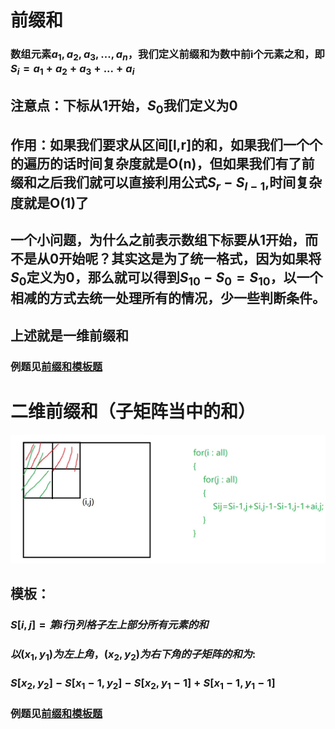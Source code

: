 # 前缀和
### 数组元素$a_1,a_2,a_3,...,a_n$，我们定义前缀和为数中前i个元素之和，即$S_i=a_1+a_2+a_3+...+a_i$
## 注意点：下标从1开始，$S_0$我们定义为0
## 作用：如果我们要求从区间[l,r]的和，如果我们一个个的遍历的话时间复杂度就是O(n)，但如果我们有了前缀和之后我们就可以直接利用公式$S_r-S_{l-1}$,时间复杂度就是O(1)了
## 一个小问题，为什么之前表示数组下标要从1开始，而不是从0开始呢？其实这是为了统一格式，因为如果将$S_0$定义为0，那么就可以得到$S_{10}-S_0=S_{10}$，以一个相减的方式去统一处理所有的情况，少一些判断条件。
## 上述就是一维前缀和
### 例题见[前缀和模板题](../../AcWing795.cpp)
# 二维前缀和（子矩阵当中的和）
![alt 二维前缀和图解](images/image1.jpg)
## 模板：
### $S[i, j] = 第i行j列格子左上部分所有元素的和$
### $以(x_1, y_1)为左上角，(x_2, y_2)为右下角的子矩阵的和为:$
### $S[x_2, y_2] - S[x_1 - 1, y_2] - S[x_2, y_1 - 1] + S[x_1-1, y_1 - 1]$
### 例题见[前缀和模板题](../../AcWing796.cpp)